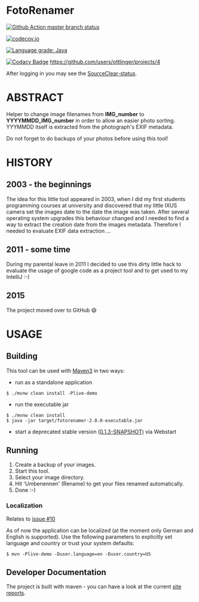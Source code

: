 # FotoRenamer

[![Github Action master branch status](https://github.com/ottlinger/fotorenamer/actions/workflows/maven.yml/badge.svg?branch=master)](https://github.com/ottlinger/fotorenamer/actions)

[![codecov.io](http://codecov.io/github/ottlinger/fotorenamer/coverage.svg?branch=master)](http://codecov.io/github/ottlinger/fotorenamer?branch=master)

[![Language grade: Java](https://img.shields.io/lgtm/grade/java/g/ottlinger/fotorenamer.svg?logo=lgtm&logoWidth=18)](https://lgtm.com/projects/g/ottlinger/fotorenamer/context:java)

[![Codacy Badge](https://app.codacy.com/project/badge/Grade/d9d0476d0f3c40bcbb1c2b4dc09099b1)](https://app.codacy.com/gh/ottlinger/fotorenamer/dashboard)
https://github.com/users/ottlinger/projects/4

After logging in you may see the [SourceClear-status](https://app.sourceclear.com/teams/200tX8V/issues/vulnerabilities).

# ABSTRACT
Helper to change image filenames from **IMG\_number** to **YYYYMMDD\_IMG\_number** in order to allow an easier photo sorting. YYYMMDD itself is extracted from the photograph's EXIF metadata.

Do not forget to do backups of your photos before using this tool!

# HISTORY
## 2003 - the beginnings
The idea for this little tool appeared in 2003, when I did my first students programming courses at university and discovered that my little IXUS camera set the images date to the date the image was taken.
After several operating system upgrades this behaviour changed and I needed to find a way to extract the creation date from the images metadata. Therefore I needed to evaluate EXIF data extraction ...
## 2011 - some time
During my parental leave in 2011 I decided to use this dirty little hack to evaluate the usage of google code as a project tool and to get used to my IntelliJ :-)
## 2015

The project moved over to GitHub :smile:

# USAGE
## Building
This tool can be used with [Maven3](https://maven.apache.org/download.html) in two ways:
  * run as a standalone application
```
$ ./mvnw clean install -Plive-demo
```  
  * run the executable jar
```
$ ./mvnw clean install
$ java -jar target/fotorenamer-2.0.0-executable.jar
```  
  * start a deprecated stable version [(0.1.3-SNAPSHOT)](https://www.aiki-it.de/sw/ixus/bildbearbeiter.jnlp) via Webstart

## Running
1. Create a backup of your images.
1. Start this tool.
1. Select your image directory.
1. Hit 'Umbenennen' (Rename) to get your files renamed automatically.
1. Done :-)

### Localization

Relates to [issue #10](https://github.com/ottlinger/fotorenamer/issues/10)

  As of now the application can be localized (at the moment only German and English is supported). Use the following parameters to explicitly set language and country or trust your system defaults:
```
$ mvn -Plive-demo -Duser.language=en -Duser.country=US
```

## Developer Documentation

The project is built with maven - you can have a look at the current [site reports](https://ottlinger.github.io/fotorenamer/).
